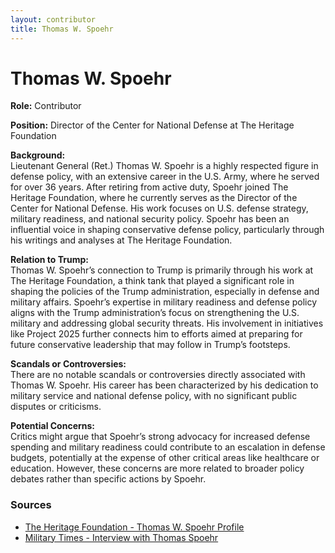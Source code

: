 ```yaml
---
layout: contributor
title: Thomas W. Spoehr
---
```


# Thomas W. Spoehr

**Role:** Contributor

**Position:** Director of the Center for National Defense at The Heritage Foundation

**Background:**  
Lieutenant General (Ret.) Thomas W. Spoehr is a highly respected figure in defense policy, with an extensive career in the U.S. Army, where he served for over 36 years. After retiring from active duty, Spoehr joined The Heritage Foundation, where he currently serves as the Director of the Center for National Defense. His work focuses on U.S. defense strategy, military readiness, and national security policy. Spoehr has been an influential voice in shaping conservative defense policy, particularly through his writings and analyses at The Heritage Foundation.

**Relation to Trump:**  
Thomas W. Spoehr’s connection to Trump is primarily through his work at The Heritage Foundation, a think tank that played a significant role in shaping the policies of the Trump administration, especially in defense and military affairs. Spoehr’s expertise in military readiness and defense policy aligns with the Trump administration’s focus on strengthening the U.S. military and addressing global security threats. His involvement in initiatives like Project 2025 further connects him to efforts aimed at preparing for future conservative leadership that may follow in Trump’s footsteps.

**Scandals or Controversies:**  
There are no notable scandals or controversies directly associated with Thomas W. Spoehr. His career has been characterized by his dedication to military service and national defense policy, with no significant public disputes or criticisms.

**Potential Concerns:**  
Critics might argue that Spoehr’s strong advocacy for increased defense spending and military readiness could contribute to an escalation in defense budgets, potentially at the expense of other critical areas like healthcare or education. However, these concerns are more related to broader policy debates rather than specific actions by Spoehr.

### Sources
- [The Heritage Foundation - Thomas W. Spoehr Profile](https://www.heritage.org/staff/thomas-spoehr)
- [Military Times - Interview with Thomas Spoehr](https://www.militarytimes.com/news/your-military/2022/10/13/is-the-military-too-woke-to-recruit/)
